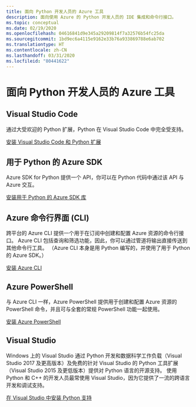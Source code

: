 ```yaml
---
title: 面向 Python 开发人员的 Azure 工具
description: 面向使用 Azure 的 Python 开发人员的 IDE 集成和命令行接口。
ms.topic: conceptual
ms.date: 02/19/2020
ms.openlocfilehash: 04616841d9e345a29209814f7a32576b54fc25da
ms.sourcegitcommit: 1bd9ec6a4115e9162e33b76a933869788e6ab702
ms.translationtype: HT
ms.contentlocale: zh-CN
ms.lasthandoff: 03/31/2020
ms.locfileid: "80441622"
---
```

# <a name="azure-tools-for-python-developers"></a>面向 Python 开发人员的 Azure 工具

## <a name="visual-studio-code"></a>Visual Studio Code

通过大受欢迎的 Python 扩展，Python 在 Visual Studio Code 中完全受支持。

[安装 Visual Studio Code 和 Python 扩展](https://code.visualstudio.com/docs/languages/python)

## <a name="azure-sdk-for-python"></a>用于 Python 的 Azure SDK

Azure SDK for Python 提供一个 API，你可以在 Python 代码中通过该 API 与 Azure 交互。

[安装用于 Python 的 Azure SDK 库](azure-sdk-install.md)

## <a name="azure-command-line-interface-cli"></a>Azure 命令行界面 (CLI)

跨平台的 Azure CLI 提供一个用于在订阅中创建和配置 Azure 资源的命令行接口。 Azure CLI 包括查询和筛选功能，因此，你可以通过管道将输出直接传送到其他命令行工具。 （Azure CLI 本身是用 Python 编写的，并使用了用于 Python 的 Azure SDK。）

[安装 Azure CLI](/cli/azure/install-azure-cli)

## <a name="azure-powershell"></a>Azure PowerShell

与 Azure CLI 一样，Azure PowerShell 提供用于创建和配置 Azure 资源的 PowerShell 命令，并且可与全套的常规 PowerShell 功能一起使用。

[安装 Azure PowerShell](/powershell/azure/install-az-ps)

## <a name="visual-studio"></a>Visual Studio

Windows 上的 Visual Studio 通过 Python 开发和数据科学工作负载（Visual Studio 2017 及更高版本）及免费的针对 Visual Studio 的 Python 工具扩展（Visual Studio 2015 及更低版本）提供对 Python 语言的开源支持。 使用 Python 和 C++ 的开发人员最常使用 Visual Studio，因为它提供了一流的跨语言开发和调试支持。

[在 Visual Studio 中安装 Python 支持](https://docs.microsoft.com/visualstudio/python/installation)

